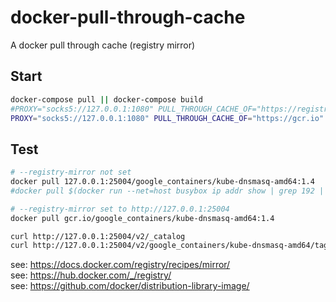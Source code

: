# docker-pull-through-cache
A docker pull through cache (registry mirror)

## Start

```sh
docker-compose pull || docker-compose build
#PROXY="socks5://127.0.0.1:1080" PULL_THROUGH_CACHE_OF="https://registry-1.docker.io" docker-compose up -d
PROXY="socks5://127.0.0.1:1080" PULL_THROUGH_CACHE_OF="https://gcr.io" docker-compose up -d
```

## Test

```sh
# --registry-mirror not set
docker pull 127.0.0.1:25004/google_containers/kube-dnsmasq-amd64:1.4
#docker pull $(docker run --net=host busybox ip addr show | grep 192 | grep -Eo '([0-9]+\.){3}[0-9]+' | head -n1):25004/google_containers/kube-dnsmasq-amd64:1.4

# --registry-mirror set to http://127.0.0.1:25004
docker pull gcr.io/google_containers/kube-dnsmasq-amd64:1.4

curl http://127.0.0.1:25004/v2/_catalog
curl http://127.0.0.1:25004/v2/google_containers/kube-dnsmasq-amd64/tags/list
```


see: https://docs.docker.com/registry/recipes/mirror/  
see: https://hub.docker.com/_/registry/  
see: https://github.com/docker/distribution-library-image/
